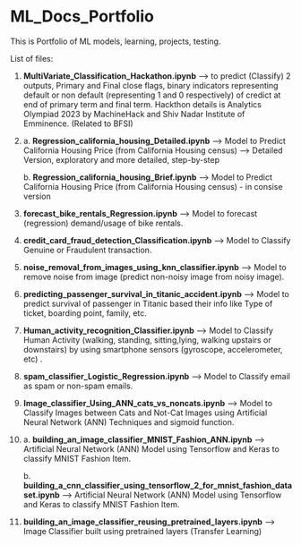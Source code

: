 # ML_Docs_Portfolio
This is Portfolio of ML models, learning, projects, testing.

List of files:

1. **MultiVariate_Classification_Hackathon.ipynb** --> to predict (Classify) 2 outputs, Primary and Final close flags, binary indicators representing default or non default (representing 1 and 0 respectively) of credict at end of primary term and final term. Hackthon details is Analytics Olympiad 2023 by MachineHack and Shiv Nadar Institute of Emminence. (Related to BFSI)

2. a. **Regression_california_housing_Detailed.ipynb** --> Model to Predict California Housing Price (from California Housing census) --> Detailed Version, exploratory and more detailed, step-by-step

   b. **Regression_california_housing_Brief.ipynb** -->  Model to Predict California Housing Price (from California Housing census) - in consise version
   
3. **forecast_bike_rentals_Regression.ipynb** --> Model to forecast (regression) demand/usage of bike rentals.

4. **credit_card_fraud_detection_Classification.ipynb** --> Model to Classify Genuine or Fraudulent transaction.

5. **noise_removal_from_images_using_knn_classifier.ipynb** --> Model to remove noise from image (predict non-noisy image from noisy image).

6. **predicting_passenger_survival_in_titanic_accident.ipynb** --> Model to predict survival of passenger in Titanic based their info like Type of ticket, boarding point, family, etc.

7. **Human_activity_recognition_Classifier.ipynb** --> Model to Classify Human Activity (walking, standing, sitting,lying, walking upstairs or downstairs) by using smartphone sensors (gyroscope, accelerometer, etc) .

8. **spam_classifier_Logistic_Regression.ipynb** --> Model to Classify email as spam or non-spam emails.

9. **Image_classifier_Using_ANN_cats_vs_noncats.ipynb** --> Model to Classify Images between Cats and Not-Cat Images using Artificial Neural Network (ANN) Techniques and sigmoid function.
10. a. **building_an_image_classifier_MNIST_Fashion_ANN.ipynb** --> Artificial Neural Network (ANN) Model using Tensorflow and Keras to classify MNIST Fashion Item.

    b. **building_a_cnn_classifier_using_tensorflow_2_for_mnist_fashion_dataset.ipynb** --> Artificial Neural Network (ANN) Model using Tensorflow and Keras to classify MNIST Fashion Item.
12. **building_an_image_classifier_reusing_pretrained_layers.ipynb** --> Image Classifier built using pretrained layers (Transfer Learning)

